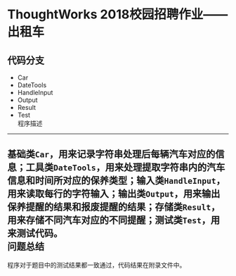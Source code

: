 ThoughtWorks 2018校园招聘作业——出租车
===
代码分支
---
* Car
* DateTools
* HandleInput
* Output
* Result
* Test<br>
程序描述
---
基础类`Car`，用来记录字符串处理后每辆汽车对应的信息；工具类`DateTools`，用来处理提取字符串内的汽车信息和时间所对应的保养类型；输入类`HandleInput`，用来读取每行的字符输入；输出类`Output`，用来输出保养提醒的结果和报废提醒的结果；存储类`Result`，用来存储不同汽车对应的不同提醒；测试类`Test`，用来测试代码。<br>
问题总结
---
程序对于题目中的测试结果都一致通过，代码结果在附录文件中。



